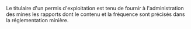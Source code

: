 Le titulaire d'un permis d'exploitation est tenu de
fournir à l'administration des mines les rapports dont le contenu et la
fréquence sont précisés dans la réglementation minière.